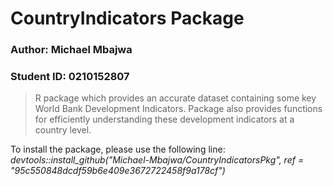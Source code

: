 # CountryIndicators Package

### Author: **Michael Mbajwa**

### Student ID: **0210152807**

> R package which provides an accurate dataset containing some key World Bank Development Indicators. Package also provides functions for efficiently understanding these development indicators at a country level.


To install the package, please use the following line:
*devtools::install_github("Michael-Mbajwa/CountryIndicatorsPkg", ref = "95c550848dcdf59b6e409e3672722458f9a178cf")*
